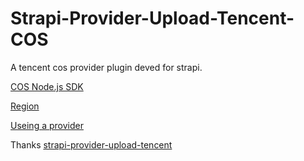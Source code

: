 # Strapi-Provider-Upload-Tencent-COS

A tencent cos provider plugin deved for strapi.

[COS Node.js SDK](https://cloud.tencent.com/document/product/436/8629)

[Region](https://cloud.tencent.com/document/product/436/6224)

[Useing a provider](https://strapi.io/documentation/3.0.0-beta.x/plugins/upload.html#using-a-provider)

Thanks [strapi-provider-upload-tencent](https://www.npmjs.com/package/strapi-provider-upload-tencent)

